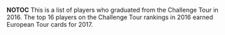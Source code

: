 __NOTOC__ This is a list of players who graduated from the Challenge Tour in 2016. The top 16 players on the Challenge Tour rankings in 2016 earned European Tour cards for 2017.
